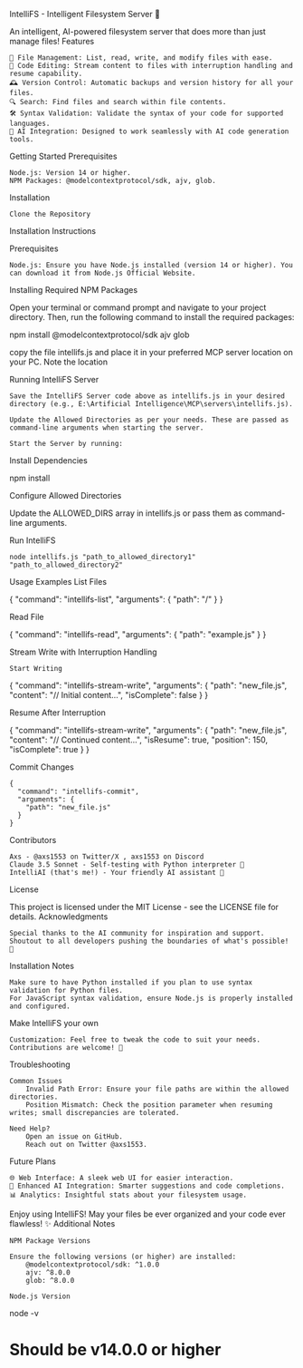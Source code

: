 IntelliFS - Intelligent Filesystem Server 🚀

An intelligent, AI-powered filesystem server that does more than just manage files!
Features

    📁 File Management: List, read, write, and modify files with ease.
    📝 Code Editing: Stream content to files with interruption handling and resume capability.
    🕰️ Version Control: Automatic backups and version history for all your files.
    🔍 Search: Find files and search within file contents.
    🛠️ Syntax Validation: Validate the syntax of your code for supported languages.
    🤖 AI Integration: Designed to work seamlessly with AI code generation tools.

Getting Started
Prerequisites

    Node.js: Version 14 or higher.
    NPM Packages: @modelcontextprotocol/sdk, ajv, glob.

Installation

    Clone the Repository

Installation Instructions

Prerequisites

    Node.js: Ensure you have Node.js installed (version 14 or higher). You can download it from Node.js Official Website.

Installing Required NPM Packages

Open your terminal or command prompt and navigate to your project directory. Then, run the following command to install the required packages:

npm install @modelcontextprotocol/sdk ajv glob

copy the file intellifs.js and place it in your preferred MCP server location on your PC. Note the location

Running IntelliFS Server

    Save the IntelliFS Server code above as intellifs.js in your desired directory (e.g., E:\Artificial Intelligence\MCP\servers\intellifs.js).

    Update the Allowed Directories as per your needs. These are passed as command-line arguments when starting the server.

    Start the Server by running:



Install Dependencies

npm install

Configure Allowed Directories

Update the ALLOWED_DIRS array in intellifs.js or pass them as command-line arguments.

Run IntelliFS

    node intellifs.js "path_to_allowed_directory1" "path_to_allowed_directory2"

Usage Examples
List Files

{
  "command": "intellifs-list",
  "arguments": {
    "path": "/"
  }
}

Read File

{
  "command": "intellifs-read",
  "arguments": {
    "path": "example.js"
  }
}

Stream Write with Interruption Handling

    Start Writing

{
  "command": "intellifs-stream-write",
  "arguments": {
    "path": "new_file.js",
    "content": "// Initial content...",
    "isComplete": false
  }
}

Resume After Interruption

{
  "command": "intellifs-stream-write",
  "arguments": {
    "path": "new_file.js",
    "content": "// Continued content...",
    "isResume": true,
    "position": 150,
    "isComplete": true
  }
}

Commit Changes

    {
      "command": "intellifs-commit",
      "arguments": {
        "path": "new_file.js"
      }
    }

Contributors

    Axs - @axs1553 on Twitter/X , axs1553 on Discord
    Claude 3.5 Sonnet - Self-testing with Python interpreter 🐍
    IntelliAI (that's me!) - Your friendly AI assistant 🤖

License

This project is licensed under the MIT License - see the LICENSE file for details.
Acknowledgments

    Special thanks to the AI community for inspiration and support.
    Shoutout to all developers pushing the boundaries of what's possible! 🚀

Installation Notes

    Make sure to have Python installed if you plan to use syntax validation for Python files.
    For JavaScript syntax validation, ensure Node.js is properly installed and configured.

Make IntelliFS your own

    Customization: Feel free to tweak the code to suit your needs. Contributions are welcome! 🌟

Troubleshooting

    Common Issues
        Invalid Path Error: Ensure your file paths are within the allowed directories.
        Position Mismatch: Check the position parameter when resuming writes; small discrepancies are tolerated.

    Need Help?
        Open an issue on GitHub.
        Reach out on Twitter @axs1553.

Future Plans

    🌐 Web Interface: A sleek web UI for easier interaction.
    🧠 Enhanced AI Integration: Smarter suggestions and code completions.
    📊 Analytics: Insightful stats about your filesystem usage.


Enjoy using IntelliFS! May your files be ever organized and your code ever flawless! ✨
Additional Notes

    NPM Package Versions

    Ensure the following versions (or higher) are installed:
        @modelcontextprotocol/sdk: ^1.0.0
        ajv: ^8.0.0
        glob: ^8.0.0

    Node.js Version

node -v
# Should be v14.0.0 or higher
